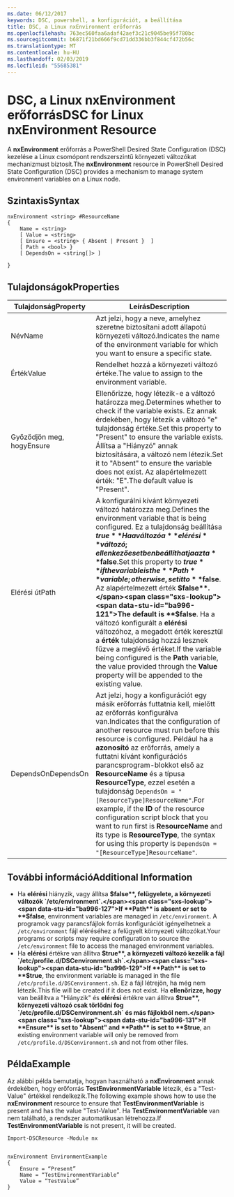```yaml
---
ms.date: 06/12/2017
keywords: DSC, powershell, a konfigurációt, a beállítása
title: DSC, a Linux nxEnvironment erőforrás
ms.openlocfilehash: 763ec560faa6adaf42aef3c21c9045be95f780bc
ms.sourcegitcommit: b6871f21bd666f9cd71dd336bb3f844cf472b56c
ms.translationtype: MT
ms.contentlocale: hu-HU
ms.lasthandoff: 02/03/2019
ms.locfileid: "55685381"
---
```

# <a name="dsc-for-linux-nxenvironment-resource"></a><span data-ttu-id="ba996-103">DSC, a Linux nxEnvironment erőforrás</span><span class="sxs-lookup"><span data-stu-id="ba996-103">DSC for Linux nxEnvironment Resource</span></span>

<span data-ttu-id="ba996-104">A **nxEnvironment** erőforrás a PowerShell Desired State Configuration (DSC) kezelése a Linux csomópont rendszerszintű környezeti változókat mechanizmust biztosít.</span><span class="sxs-lookup"><span data-stu-id="ba996-104">The **nxEnvironment** resource in PowerShell Desired State Configuration (DSC) provides a mechanism to manage system environment variables on a Linux node.</span></span>

## <a name="syntax"></a><span data-ttu-id="ba996-105">Szintaxis</span><span class="sxs-lookup"><span data-stu-id="ba996-105">Syntax</span></span>

```
nxEnvironment <string> #ResourceName
{
    Name = <string>
    [ Value = <string>
    [ Ensure = <string> { Absent | Present }  ]
    [ Path = <bool> }
    [ DependsOn = <string[]> ]

}
```

## <a name="properties"></a><span data-ttu-id="ba996-106">Tulajdonságok</span><span class="sxs-lookup"><span data-stu-id="ba996-106">Properties</span></span>

|  <span data-ttu-id="ba996-107">Tulajdonság</span><span class="sxs-lookup"><span data-stu-id="ba996-107">Property</span></span> |  <span data-ttu-id="ba996-108">Leírás</span><span class="sxs-lookup"><span data-stu-id="ba996-108">Description</span></span> |
|---|---|
| <span data-ttu-id="ba996-109">Név</span><span class="sxs-lookup"><span data-stu-id="ba996-109">Name</span></span>| <span data-ttu-id="ba996-110">Azt jelzi, hogy a neve, amelyhez szeretne biztosítani adott állapotú környezeti változó.</span><span class="sxs-lookup"><span data-stu-id="ba996-110">Indicates the name of the environment variable for which you want to ensure a specific state.</span></span>|
| <span data-ttu-id="ba996-111">Érték</span><span class="sxs-lookup"><span data-stu-id="ba996-111">Value</span></span>| <span data-ttu-id="ba996-112">Rendelhet hozzá a környezeti változó értéke.</span><span class="sxs-lookup"><span data-stu-id="ba996-112">The value to assign to the environment variable.</span></span>|
| <span data-ttu-id="ba996-113">Győződjön meg, hogy</span><span class="sxs-lookup"><span data-stu-id="ba996-113">Ensure</span></span>| <span data-ttu-id="ba996-114">Ellenőrizze, hogy létezik-e a változó határozza meg.</span><span class="sxs-lookup"><span data-stu-id="ba996-114">Determines whether to check if the variable exists.</span></span> <span data-ttu-id="ba996-115">Ez annak érdekében, hogy létezik a változó "e" tulajdonság értéke.</span><span class="sxs-lookup"><span data-stu-id="ba996-115">Set this property to "Present" to ensure the variable exists.</span></span> <span data-ttu-id="ba996-116">Állítsa a "Hiányzó" annak biztosítására, a változó nem létezik.</span><span class="sxs-lookup"><span data-stu-id="ba996-116">Set it to "Absent" to ensure the variable does not exist.</span></span> <span data-ttu-id="ba996-117">Az alapértelmezett érték: "E".</span><span class="sxs-lookup"><span data-stu-id="ba996-117">The default value is "Present".</span></span>|
| <span data-ttu-id="ba996-118">Elérési út</span><span class="sxs-lookup"><span data-stu-id="ba996-118">Path</span></span>| <span data-ttu-id="ba996-119">A konfigurálni kívánt környezeti változó határozza meg.</span><span class="sxs-lookup"><span data-stu-id="ba996-119">Defines the environment variable that is being configured.</span></span> <span data-ttu-id="ba996-120">Ez a tulajdonság beállítása **$true** Ha a változó a **elérési** változó; ellenkező esetben beállíthatja azt a **$false**.</span><span class="sxs-lookup"><span data-stu-id="ba996-120">Set this property to **$true** if the variable is the **Path** variable; otherwise, set it to **$false**.</span></span> <span data-ttu-id="ba996-121">Az alapértelmezett érték **$false**.</span><span class="sxs-lookup"><span data-stu-id="ba996-121">The default is **$false**.</span></span> <span data-ttu-id="ba996-122">Ha a változó konfigurált a **elérési** változóhoz, a megadott érték keresztül a **érték** tulajdonság hozzá lesznek fűzve a meglévő értéket.</span><span class="sxs-lookup"><span data-stu-id="ba996-122">If the variable being configured is the **Path** variable, the value provided through the **Value** property will be appended to the existing value.</span></span>|
| <span data-ttu-id="ba996-123">DependsOn</span><span class="sxs-lookup"><span data-stu-id="ba996-123">DependsOn</span></span> | <span data-ttu-id="ba996-124">Azt jelzi, hogy a konfigurációt egy másik erőforrás futtatnia kell, mielőtt az erőforrás konfigurálva van.</span><span class="sxs-lookup"><span data-stu-id="ba996-124">Indicates that the configuration of another resource must run before this resource is configured.</span></span> <span data-ttu-id="ba996-125">Például ha a **azonosító** az erőforrás, amely a futtatni kívánt konfigurációs parancsprogram-blokkot első az **ResourceName** és a típusa **ResourceType**, ezzel esetén a tulajdonság `DependsOn = "[ResourceType]ResourceName"`.</span><span class="sxs-lookup"><span data-stu-id="ba996-125">For example, if the **ID** of the resource configuration script block that you want to run first is **ResourceName** and its type is **ResourceType**, the syntax for using this property is `DependsOn = "[ResourceType]ResourceName"`.</span></span>|

## <a name="additional-information"></a><span data-ttu-id="ba996-126">További információ</span><span class="sxs-lookup"><span data-stu-id="ba996-126">Additional Information</span></span>

* <span data-ttu-id="ba996-127">Ha **elérési** hiányzik, vagy állítsa **$false**, felügyelete, a környezeti változók `/etc/environment`.</span><span class="sxs-lookup"><span data-stu-id="ba996-127">If **Path** is absent or set to **$false**, environment variables are managed in `/etc/environment`.</span></span> <span data-ttu-id="ba996-128">A programok vagy parancsfájlok forrás konfigurációt igényelhetnek a `/etc/environment` fájl eléréséhez a felügyelt környezeti változókat.</span><span class="sxs-lookup"><span data-stu-id="ba996-128">Your programs or scripts may require configuration to source the `/etc/environment` file to access the managed environment variables.</span></span>
* <span data-ttu-id="ba996-129">Ha **elérési** értékre van állítva **$true**, a környezeti változó kezelik a fájl `/etc/profile.d/DSCenvironment.sh`.</span><span class="sxs-lookup"><span data-stu-id="ba996-129">If **Path** is set to **$true**, the environment variable is managed in the file `/etc/profile.d/DSCenvironment.sh`.</span></span> <span data-ttu-id="ba996-130">Ez a fájl létrejön, ha még nem létezik.</span><span class="sxs-lookup"><span data-stu-id="ba996-130">This file will be created if it does not exist.</span></span> <span data-ttu-id="ba996-131">Ha **ellenőrizze, hogy** van beállítva a "Hiányzik" és **elérési** értékre van állítva **$true**, környezeti változó csak törlődni fog `/etc/profile.d/DSCenvironment.sh` és más fájlokból nem.</span><span class="sxs-lookup"><span data-stu-id="ba996-131">If **Ensure** is set to "Absent" and **Path** is set to **$true**, an existing environment variable will only be removed from `/etc/profile.d/DSCenvironment.sh` and not from other files.</span></span>

## <a name="example"></a><span data-ttu-id="ba996-132">Példa</span><span class="sxs-lookup"><span data-stu-id="ba996-132">Example</span></span>

<span data-ttu-id="ba996-133">Az alábbi példa bemutatja, hogyan használható a **nxEnvironment** annak érdekében, hogy erőforrás **TestEnvironmentVariable** létezik, és a "Test-Value" értékkel rendelkezik.</span><span class="sxs-lookup"><span data-stu-id="ba996-133">The following example shows how to use the **nxEnvironment** resource to ensure that **TestEnvironmentVariable** is present and has the value "Test-Value".</span></span> <span data-ttu-id="ba996-134">Ha **TestEnvironmentVariable** van nem található, a rendszer automatikusan létrehozza.</span><span class="sxs-lookup"><span data-stu-id="ba996-134">If **TestEnvironmentVariable** is not present, it will be created.</span></span>

```
Import-DSCResource -Module nx


nxEnvironment EnvironmentExample
{
    Ensure = “Present”
    Name = “TestEnvironmentVariable”
    Value = “TestValue”
}
```
